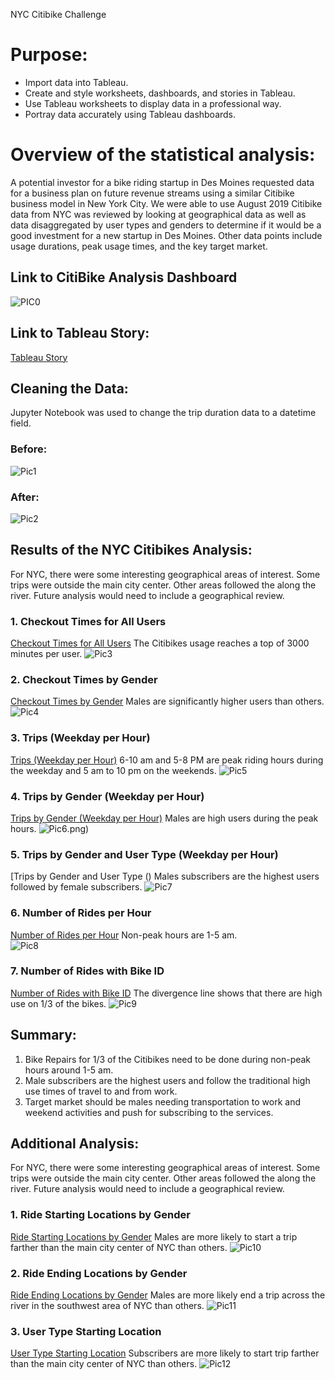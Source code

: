 NYC Citibike Challenge

# Purpose: 
* Import data into Tableau.
* Create and style worksheets, dashboards, and stories in Tableau.
* Use Tableau worksheets to display data in a professional way.
* Portray data accurately using Tableau dashboards.

# Overview of the statistical analysis:
A potential investor for a bike riding startup in Des Moines requested data for a business plan on future revenue streams using a similar Citibike business model in New York City.  We were able to use August 2019 Citibike data from NYC was reviewed by looking at geographical data as well as data disaggregated by user types and genders to determine if it would be a good investment for a new startup in Des Moines.  Other data points include usage durations, peak usage times, and the key target market. 

## Link to CitiBike Analysis Dashboard

![PIC0](https://github.com/krmcclelland/NYC_Citibike_Challenge/blob/main/images/CitiBike%20Analysis%20Dashboard.png)

## Link to Tableau Story: 
[Tableau Story]()

## Cleaning the Data:
Jupyter Notebook was used to change the trip duration data to a datetime field.
### Before:
![Pic1](https://github.com/krmcclelland/NYC_Citibike_Challenge/blob/main/images/1_before_transformation.png)

### After:
![Pic2](https://github.com/krmcclelland/NYC_Citibike_Challenge/blob/main/images/2_after_transformation.png)

## Results of the NYC Citibikes Analysis:
For NYC, there were some interesting geographical areas of interest.  Some trips were outside the main city center.  Other areas followed the along the river. Future analysis would need to include a geographical review.

### 1. Checkout Times for All Users
[Checkout Times for All Users]()
The Citibikes usage reaches a top of 3000 minutes per user.
![Pic3](https://github.com/krmcclelland/NYC_Citibike_Challenge/blob/main/images/3_Checkout%20Times%20for%20All%20Users.png)

### 2. Checkout Times by Gender
[Checkout Times by Gender]()
Males are significantly higher users than others. 
![Pic4](https://github.com/krmcclelland/NYC_Citibike_Challenge/blob/main/images/4_Checkout%20Time%20By%20Gender.png)

### 3. Trips (Weekday per Hour)
[Trips (Weekday per Hour)]()
6-10 am and 5-8 PM are peak riding hours during the weekday and 5 am to 10 pm on the weekends.
![Pic5](https://github.com/krmcclelland/NYC_Citibike_Challenge/blob/main/images/5_Trips%20(Weekday%20By%20Hour).png)

### 4. Trips by Gender (Weekday per Hour)
[Trips by Gender (Weekday per Hour)]()
Males are high users during the peak hours. 
![Pic6](https://github.com/krmcclelland/NYC_Citibike_Challenge/blob/main/images/6_Trip%20By%20Gender%20-%20Weekday%20By%20Hour.png).png)

### 5. Trips by Gender and User Type (Weekday per Hour)
[Trips by Gender and User Type ()
Males subscribers are the highest users followed by female subscribers. 
![Pic7](https://github.com/krmcclelland/NYC_Citibike_Challenge/blob/main/images/7_Trips%20by%20Gender%20and%20User%20Type%20By%20Weekday.png)

### 6. Number of Rides per Hour
[Number of Rides per Hour]()
Non-peak hours are 1-5 am.  
![Pic8](https://github.com/krmcclelland/NYC_Citibike_Challenge/blob/main/images/8_Number%20of%20Rides%20Per%20Hour.png)

### 7. Number of Rides with Bike ID
[Number of Rides with Bike ID]()
The divergence line shows that there are high use on 1/3 of the bikes.
![Pic9](https://github.com/krmcclelland/NYC_Citibike_Challenge/blob/main/images/9_Number%20of%20Rides%20By%20Bike%20ID.png)

## Summary:

1. Bike Repairs for 1/3 of the Citibikes need to be done during non-peak hours around 1-5 am. 
2. Male subscribers are the highest users and follow the traditional high use times of travel to and from work.  
3. Target market should be males needing transportation to work and weekend activities and push for subscribing to the services. 

## Additional Analysis: 

For NYC, there were some interesting geographical areas of interest.  Some trips were outside the main city center.  Other areas followed the along the river. Future analysis would need to include a geographical review.

### 1. Ride Starting Locations by Gender
[Ride Starting Locations by Gender]()
Males are more likely to start a trip farther than the main city center of NYC than others. 
![Pic10](https://github.com/krmcclelland/NYC_Citibike_Challenge/blob/main/images/10_Ride%20Starting%20Location%20By%20Gender.png)

### 2. Ride Ending Locations by Gender
[Ride Ending Locations by Gender]()
Males are more likely end a trip across the river in the southwest area of NYC than others. 
![Pic11](https://github.com/krmcclelland/NYC_Citibike_Challenge/blob/main/images/11_Ride%20Ending%20Location%20By%20Gender.png)

### 3. User Type Starting Location
[User Type Starting Location]()
Subscribers are more likely to start trip farther than the main city center of NYC than others. 
![Pic12](https://github.com/krmcclelland/NYC_Citibike_Challenge/blob/main/images/12_Subscriber%20Starting%20Loacations.png)
